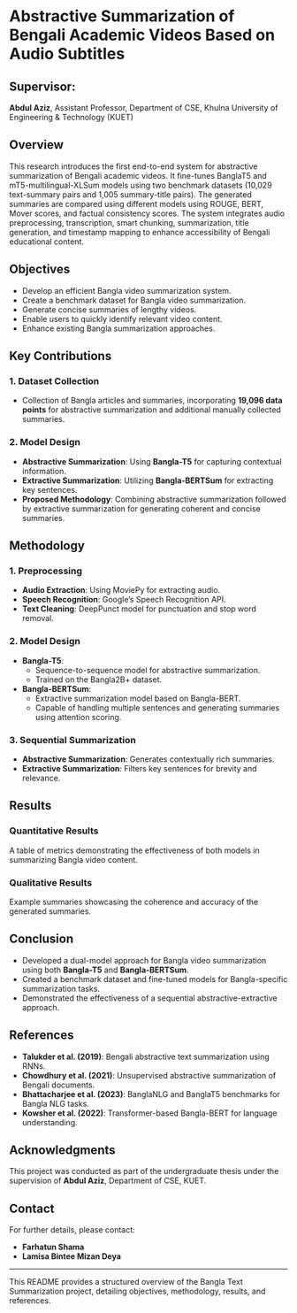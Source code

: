 # Abstractive Summarization of Bengali Academic Videos Based on Audio Subtitles

## Supervisor:
**Abdul Aziz**, Assistant Professor, Department of CSE, Khulna University of Engineering & Technology (KUET)

## Overview
This research introduces the first end-to-end system for abstractive summarization of Bengali academic videos. It fine-tunes BanglaT5 and mT5-multilingual-XLSum models using two benchmark datasets (10,029 text-summary pairs and 1,005 summary-title pairs). The generated summaries are compared using different models using ROUGE, BERT, Mover scores, and factual consistency scores. The system integrates audio preprocessing, transcription, smart chunking, summarization, title generation, and timestamp mapping to enhance accessibility of Bengali educational content.

## Objectives
- Develop an efficient Bangla video summarization system.
- Create a benchmark dataset for Bangla video summarization.
- Generate concise summaries of lengthy videos.
- Enable users to quickly identify relevant video content.
- Enhance existing Bangla summarization approaches.

## Key Contributions

### 1. Dataset Collection
- Collection of Bangla articles and summaries, incorporating **19,096 data points** for abstractive summarization and additional manually collected summaries.

### 2. Model Design
- **Abstractive Summarization**: Using **Bangla-T5** for capturing contextual information.
- **Extractive Summarization**: Utilizing **Bangla-BERTSum** for extracting key sentences.
- **Proposed Methodology**: Combining abstractive summarization followed by extractive summarization for generating coherent and concise summaries.

## Methodology

### 1. Preprocessing
- **Audio Extraction**: Using MoviePy for extracting audio.
- **Speech Recognition**: Google’s Speech Recognition API.
- **Text Cleaning**: DeepPunct model for punctuation and stop word removal.

### 2. Model Design
- **Bangla-T5**:
  - Sequence-to-sequence model for abstractive summarization.
  - Trained on the Bangla2B+ dataset.
- **Bangla-BERTSum**:
  - Extractive summarization model based on Bangla-BERT.
  - Capable of handling multiple sentences and generating summaries using attention scoring.

### 3. Sequential Summarization
- **Abstractive Summarization**: Generates contextually rich summaries.
- **Extractive Summarization**: Filters key sentences for brevity and relevance.

## Results

### Quantitative Results
A table of metrics demonstrating the effectiveness of both models in summarizing Bangla video content.

### Qualitative Results
Example summaries showcasing the coherence and accuracy of the generated summaries.

## Conclusion
- Developed a dual-model approach for Bangla video summarization using both **Bangla-T5** and **Bangla-BERTSum**.
- Created a benchmark dataset and fine-tuned models for Bangla-specific summarization tasks.
- Demonstrated the effectiveness of a sequential abstractive-extractive approach.

## References
- **Talukder et al. (2019)**: Bengali abstractive text summarization using RNNs.
- **Chowdhury et al. (2021)**: Unsupervised abstractive summarization of Bengali documents.
- **Bhattacharjee et al. (2023)**: BanglaNLG and BanglaT5 benchmarks for Bangla NLG tasks.
- **Kowsher et al. (2022)**: Transformer-based Bangla-BERT for language understanding.

## Acknowledgments
This project was conducted as part of the undergraduate thesis under the supervision of **Abdul Aziz**, Department of CSE, KUET.

## Contact
For further details, please contact:
- **Farhatun Shama**
- **Lamisa Bintee Mizan Deya**

---

This README provides a structured overview of the Bangla Text Summarization project, detailing objectives, methodology, results, and references.

